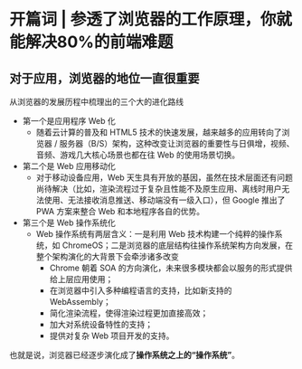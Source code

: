 # 开篇词 | 参透了浏览器的工作原理，你就能解决80%的前端难题

## 对于应用，浏览器的地位一直很重要

从浏览器的发展历程中梳理出的三个大的进化路线

+ 第一个是应用程序 Web 化
  - 随着云计算的普及和 HTML5 技术的快速发展，越来越多的应用转向了浏览器 / 服务器（B/S）架构，这种改变让浏览器的重要性与日俱增，视频、音频、游戏几大核心场景也都在往 Web 的使用场景切换。
+ 第二个是 Web 应用移动化
  - 对于移动设备应用，Web 天生具有开放的基因，虽然在技术层面还有问题尚待解决（比如，渲染流程过于复杂且性能不及原生应用、离线时用户无法使用、无法接收消息推送、移动端没有一级入口），但 Google 推出了 PWA 方案来整合 Web 和本地程序各自的优势。
+ 第三个是 Web 操作系统化
  - Web 操作系统有两层含义：一是利用 Web 技术构建一个纯粹的操作系统，如 ChromeOS；二是浏览器的底层结构往操作系统架构方向发展，在整个架构演化的大背景下会牵涉诸多改变
    - Chrome 朝着 SOA 的方向演化，未来很多模块都会以服务的形式提供给上层应用使用；
    - 在浏览器中引入多种编程语言的支持，比如新支持的 WebAssembly；
    - 简化渲染流程，使得渲染过程更加直接高效；
    - 加大对系统设备特性的支持；
    - 提供对复杂 Web 项目开发的支持。

也就是说，浏览器已经逐步演化成了**操作系统之上的“操作系统”**。